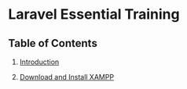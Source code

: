 # Laravel Essential Training
 
## Table of Contents
1. [Introduction](https://github.com/vprabhu1771/Laravel-Essential-Training/tree/main/Chapter%20-%201%20Introduction)

2. [Download and Install XAMPP](https://github.com/vprabhu1771/Laravel-Essential-Training/blob/main/Chapter%20-%202%20Download%20and%20Install%20XAMPP/README.md)